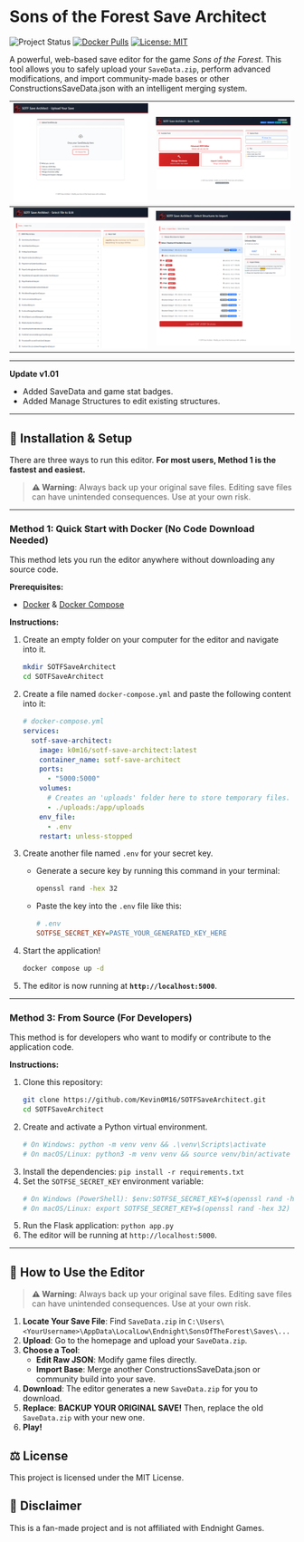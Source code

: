 # Sons of the Forest Save Architect

![Project Status](https://img.shields.io/badge/status-active-success)
[![Docker Pulls](https://img.shields.io/docker/pulls/k0m16/sotf-save-architect.svg)](https://hub.docker.com/r/k0m16/sotf-save-architect)
[![License: MIT](https://img.shields.io/badge/License-MIT-yellow.svg)](https://opensource.org/licenses/MIT)

A powerful, web-based save editor for the game *Sons of the Forest*. This tool allows you to safely upload your `SaveData.zip`, perform advanced modifications, and import community-made bases or other ConstructionsSaveData.json with an intelligent merging system.

| ![img1](img/Screenshot1.png) | ![img2](img/Screenshot2.png) |
|------------------------------|------------------------------|
| ![img3](img/Screenshot3.png) | ![img4](img/Screenshot4.png) |

---

**Update v1.01**
- Added SaveData and game stat badges.
- Added Manage Structures to edit existing structures.
  
---

## 🚀 Installation & Setup

There are three ways to run this editor. **For most users, Method 1 is the fastest and easiest.**
> **⚠️ Warning**: Always back up your original save files. Editing save files can have unintended consequences. Use at your own risk.
---

### **Method 1: Quick Start with Docker (No Code Download Needed)**

This method lets you run the editor anywhere without downloading any source code.

**Prerequisites:**
- [Docker](https://www.docker.com/get-started) & [Docker Compose](https://docs.docker.com/compose/install/)

**Instructions:**

1.  Create an empty folder on your computer for the editor and navigate into it.
    ```bash
    mkdir SOTFSaveArchitect
    cd SOTFSaveArchitect
    ```

2.  Create a file named `docker-compose.yml` and paste the following content into it:
    ```yaml
    # docker-compose.yml
    services:
      sotf-save-architect:
        image: k0m16/sotf-save-architect:latest
        container_name: sotf-save-architect
        ports:
          - "5000:5000"
        volumes:
          # Creates an 'uploads' folder here to store temporary files.
          - ./uploads:/app/uploads
        env_file:
          - .env
        restart: unless-stopped
    ```

3.  Create another file named `.env` for your secret key.
    -   Generate a secure key by running this command in your terminal:
        ```bash
        openssl rand -hex 32
        ```
    -   Paste the key into the `.env` file like this:
        ```ini
        # .env
        SOTFSE_SECRET_KEY=PASTE_YOUR_GENERATED_KEY_HERE
        ```

4.  Start the application!
    ```bash
    docker compose up -d
    ```

5.  The editor is now running at **`http://localhost:5000`**.

---

### **Method 3: From Source (For Developers)**

This method is for developers who want to modify or contribute to the application code.

**Instructions:**

1.  Clone this repository:
    ```bash
    git clone https://github.com/Kevin0M16/SOTFSaveArchitect.git
    cd SOTFSaveArchitect
    ```
2.  Create and activate a Python virtual environment.
    ```bash
    # On Windows: python -m venv venv && .\venv\Scripts\activate
    # On macOS/Linux: python3 -m venv venv && source venv/bin/activate
    ```
3.  Install the dependencies: `pip install -r requirements.txt`
4.  Set the `SOTFSE_SECRET_KEY` environment variable:
    ```bash
    # On Windows (PowerShell): $env:SOTFSE_SECRET_KEY=$(openssl rand -hex 32)
    # On macOS/Linux: export SOTFSE_SECRET_KEY=$(openssl rand -hex 32)
    ```
5.  Run the Flask application: `python app.py`
6.  The editor will be running at `http://localhost:5000`.

---

## 📝 How to Use the Editor
> **⚠️ Warning**: Always back up your original save files. Editing save files can have unintended consequences. Use at your own risk.
1.  **Locate Your Save File**: Find `SaveData.zip` in `C:\Users\<YourUsername>\AppData\LocalLow\Endnight\SonsOfTheForest\Saves\...`
2.  **Upload**: Go to the homepage and upload your `SaveData.zip`.
3.  **Choose a Tool**:
    - **Edit Raw JSON**: Modify game files directly.
    - **Import Base**: Merge another ConstructionsSaveData.json or community build into your save.
4.  **Download**: The editor generates a new `SaveData.zip` for you to download.
5.  **Replace**: **BACKUP YOUR ORIGINAL SAVE!** Then, replace the old `SaveData.zip` with your new one.
6.  **Play!**

## ⚖️ License

This project is licensed under the MIT License.

## 🙏 Disclaimer

This is a fan-made project and is not affiliated with Endnight Games.